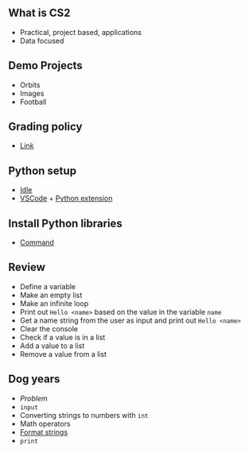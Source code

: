 ## What is CS2

- Practical, project based, applications
- Data focused

## Demo Projects

- Orbits
- Images
- Football

## Grading policy

- [Link](../shared/grading.md)

## Python setup

- [Idle](https://www.python.org/downloads/)
- [VSCode](https://code.visualstudio.com/) +
  [Python extension](https://marketplace.visualstudio.com/items?itemName=ms-python.python)

## Install Python libraries

- [Command](../shared/install-python-libraries)

## Review

- Define a variable
- Make an empty list
- Make an infinite loop
- Print out `Hello <name>` based on the value in the variable `name`
- Get a name string from the user as input and print out `Hello <name>`
- Clear the console
- Check if a value is in a list
- Add a value to a list
- Remove a value from a list

## Dog years

- _Problem_
- `input`
- Converting strings to numbers with `int`
- Math operators
- [Format strings](https://realpython.com/python-string-formatting/)
- `print`
